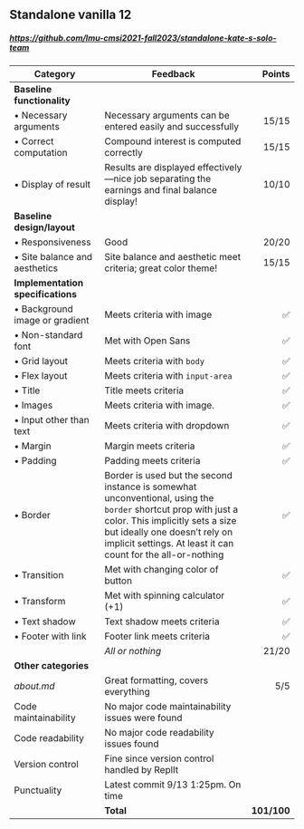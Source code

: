 

## Standalone vanilla 12

##### https://github.com/lmu-cmsi2021-fall2023/standalone-kate-s-solo-team

| Category | Feedback | Points |
| --- | --- | ---: |
| **Baseline functionality** | | |
| • Necessary arguments | Necessary arguments can be entered easily and successfully | 15/15 |
| • Correct computation | Compound interest is computed correctly | 15/15 |
| • Display of result | Results are displayed effectively—nice job separating the earnings and final balance display! | 10/10 |
| **Baseline design/layout** | | |
| • Responsiveness | Good | 20/20 |
| • Site balance and aesthetics | Site balance and aesthetic meet criteria; great color theme! | 15/15 |
| **Implementation specifications** | | |
| • Background image or gradient | Meets criteria with image | ✅  |
| • Non-standard font | Met with Open Sans | ✅  |
| • Grid layout | Meets criteria with `body` | ✅ |
| • Flex layout | Meets criteria with `input-area` | ✅ |
| • Title | Title meets criteria | ✅ |
| • Images | Meets criteria with image. | ✅ |
| • Input other than text | Meets criteria with dropdown | ✅ |
| • Margin | Margin meets criteria | ✅ |
| • Padding | Padding meets criteria | ✅ |
| • Border | Border is used but the second instance is somewhat unconventional, using the `border` shortcut prop with just a color. This implicitly sets a size but ideally one doesn’t rely on implicit settings. At least it can count for the all-or-nothing | ✅ |
| • Transition | Met with changing color of button | ✅ |
| • Transform | Met with spinning calculator (+1) | ✅ |
| • Text shadow | Text shadow meets criteria | ✅ |
| • Footer with link | Footer link meets criteria | ✅ |
| | _All or nothing_ | 21/20 |
| **Other categories** | | |
| _about.md_ | Great formatting, covers everything | 5/5 |
| Code maintainability | No major code maintainability issues were found |  |
| Code readability | No major code readability issues found |  |
| Version control | Fine since version control handled by ReplIt |  |
| Punctuality | Latest commit 9/13 1:25pm. On time |  |
| | **Total** | **101/100** |
